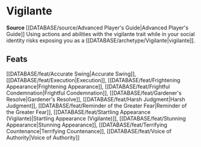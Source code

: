 ﻿---
id: '326'
name: Vigilante
rarity: Common
rus_type_level: null
source: '[[DATABASE/source/Advanced Player''s Guide|Advanced Player''s Guide]]'
trait:
- Vigilante
type: Trait

---
# Vigilante

**Source** [[DATABASE/source/Advanced Player's Guide|Advanced Player's Guide]] 
Using actions and abilities with the vigilante trait while in your social identity risks exposing you as a [[DATABASE/archetype/Vigilante|vigilante]].

## Feats

[[DATABASE/feat/Accurate Swing|Accurate Swing]], [[DATABASE/feat/Execution|Execution]], [[DATABASE/feat/Frightening Appearance|Frightening Appearance]], [[DATABASE/feat/Frightful Condemnation|Frightful Condemnation]], [[DATABASE/feat/Gardener's Resolve|Gardener's Resolve]], [[DATABASE/feat/Harsh Judgment|Harsh Judgment]], [[DATABASE/feat/Reminder of the Greater Fear|Reminder of the Greater Fear]], [[DATABASE/feat/Startling Appearance (Vigilante)|Startling Appearance (Vigilante)]], [[DATABASE/feat/Stunning Appearance|Stunning Appearance]], [[DATABASE/feat/Terrifying Countenance|Terrifying Countenance]], [[DATABASE/feat/Voice of Authority|Voice of Authority]]